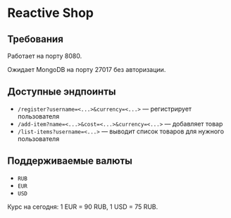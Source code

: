 # Reactive Shop

## Требования

Работает на порту 8080.

Ожидает MongoDB на порту 27017 без авторизации.

## Доступные эндпоинты

* `/register?username=<...>&currency=<...>` — регистрирует пользователя
* `/add-item?name=<...>&cost=<...>&currency=<...>` — добавляет товар
* `/list-items?username=<...>` — выводит список товаров для нужного пользователя

## Поддерживаемые валюты

* `RUB`
* `EUR`
* `USD`

Курс на сегодня: 1 EUR = 90 RUB, 1 USD = 75 RUB.
